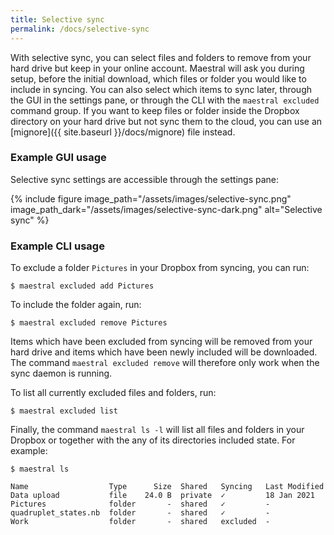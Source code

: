 ```yaml
---
title: Selective sync
permalink: /docs/selective-sync
---
```


With selective sync, you can select files and folders to remove from your hard drive but
keep in your online account. Maestral will ask you during setup, before the initial
download, which files or folder you would like to include in syncing. You can also
select which items to sync later, through the GUI in the settings pane, or through the
CLI with the `maestral excluded` command group. If you want to keep files or folder
inside the Dropbox directory on your hard drive but not sync them to the cloud, you can
use an [mignore]({{ site.baseurl }}/docs/mignore) file instead.

### Example GUI usage

Selective sync settings are accessible through the settings pane:

{% include figure
image_path="/assets/images/selective-sync.png"
image_path_dark="/assets/images/selective-sync-dark.png"
alt="Selective sync" %}

### Example CLI usage

To exclude a folder `Pictures` in your Dropbox from syncing, you can run:

```shell
$ maestral excluded add Pictures
```

To include the folder again, run:

```shell
$ maestral excluded remove Pictures
```

Items which have been excluded from syncing will be removed from your hard drive and
items which have been newly included will be downloaded. The command `maestral excluded
remove` will therefore only work when the sync daemon is running.

To list all currently excluded files and folders, run:

```shell
$ maestral excluded list
```

Finally, the command `maestral ls -l` will list all files and folders in your Dropbox or
together with the any of its directories included state. For example:

```shell
$ maestral ls

Name                  Type      Size  Shared   Syncing   Last Modified
Data upload           file    24.0 B  private  ✓         18 Jan 2021
Pictures              folder       -  shared   ✓         -
quadruplet_states.nb  folder       -  shared   ✓         -
Work                  folder       -  shared   excluded  -
```